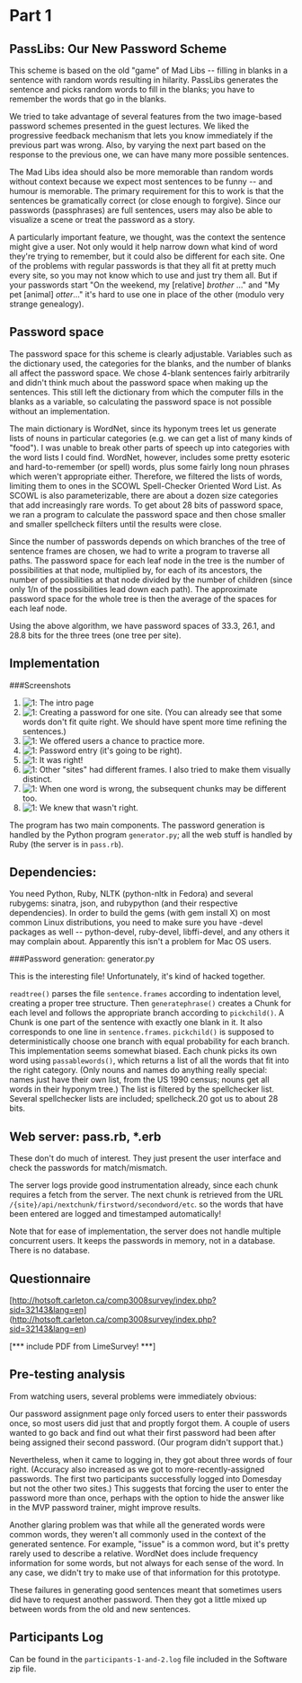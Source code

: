 Part 1
======

PassLibs: Our New Password Scheme
---------------------------------
This scheme is based on the old "game" of Mad Libs -- filling in blanks in a sentence with random words resulting in hilarity. PassLibs generates the sentence and picks random words to fill in the blanks; you have to remember the words that go in the blanks. 

We tried to take advantage of several features from the two image-based password schemes presented in the guest lectures. We liked the progressive feedback mechanism that lets you know immediately if the previous part was wrong. Also, by varying the next part based on the response to the previous one, we can have many more possible sentences.

The Mad Libs idea should also be more memorable than random words without context because we expect most sentences to be funny -- and humour is memorable. The primary requirement for this to work is that the sentences be gramatically correct (or close enough to forgive). Since our passwords (passphrases) are full sentences, users may also be able to visualize a scene or treat the password as a story.

A particularly important feature, we thought, was the context the sentence might give a user. Not only would it help narrow down what kind of word they're trying to remember, but it could also be different for each site. One of the problems with regular passwords is that they all fit at pretty much every site, so you may not know which to use and just try them all. But if your passwords start "On the weekend, my [relative] *brother* ..." and "My pet [animal] *otter*..." it's hard to use one in place of the other (modulo very strange genealogy).

Password space
--------------

The password space for this scheme is clearly adjustable. Variables such as the dictionary used, the categories for the blanks, and the number of blanks all affect the password space. We chose 4-blank sentences fairly arbitrarily and didn't think much about the password space when making up the sentences. This still left the dictionary from which the computer fills in the blanks as a variable, so calculating the password space is not possible without an implementation.

The main dictionary is WordNet, since its hyponym trees let us generate lists of nouns in particular categories (e.g. we can get a list of many kinds of "food"). I was unable to break other parts of speech up into categories with the word lists I could find. WordNet, however, includes some pretty esoteric and hard-to-remember (or spell) words, plus some fairly long noun phrases which weren't appropriate either. Therefore, we filtered the lists of words, limiting them to ones in the SCOWL Spell-Checker Oriented Word List. As SCOWL is also parameterizable, there are about a dozen size categories that add increasingly rare words. To get about 28 bits of password space, we ran a program to calculate the password space and then chose smaller and smaller spellcheck filters until the results were close.

Since the number of passwords depends on which branches of the tree of sentence frames are chosen, we had to write a program to traverse all paths. The password space for each leaf node in the tree is the number of possibilities at that node, multiplied by, for each of its ancestors, the number of possibilities at that node divided by the number of children (since only 1/n of the possibilities lead down each path). The approximate password space for the whole tree is then the average of the spaces for each leaf node.

Using the above algorithm, we have password spaces of 33.3, 26.1, and 28.8 bits for the three trees (one tree per site).

Implementation
--------------

###Screenshots

1. ![1](screenshots/1.png): The intro page
2. ![1](screenshots/2.png): Creating a password for one site. (You can already see that some words don't fit quite right. We should have spent more time refining the sentences.)
3. ![1](screenshots/3.png): We offered users a chance to practice more.
4. ![1](screenshots/4.png): Password entry (it's going to be right).
5. ![1](screenshots/5.png): It was right!
6. ![1](screenshots/6.png): Other "sites" had different frames. I also tried to make them visually distinct.
7. ![1](screenshots/7.png): When one word is wrong, the subsequent chunks may be different too.
8. ![1](screenshots/8.png): We knew that wasn't right.

The program has two main components. The password generation is handled by the Python program `generator.py`; all the web stuff is handled by Ruby (the server is in `pass.rb`).

Dependencies:
------------

You need Python, Ruby, NLTK (python-nltk in Fedora) and several rubygems: sinatra, json, and rubypython (and their respective dependencies). In order to build the gems (with gem install X) on most common Linux distributions, you need to make sure you have -devel packages as well -- python-devel, ruby-devel, libffi-devel, and any others it may complain about. Apparently this isn't a problem for Mac OS users.

###Password generation: generator.py


This is the interesting file! Unfortunately, it's kind of hacked together.

`readtree()` parses the file `sentence.frames` according to indentation level, creating a proper tree structure. Then `generatephrase()` creates a Chunk for each level and follows the appropriate branch according to `pickchild()`. A Chunk is one part of the sentence with exactly one blank in it. It also corresponds to one line in `sentence.frames`. `pickchild()` is supposed to deterministically choose one branch with equal probability for each branch. This implementation seems somewhat biased. Each chunk picks its own word using `passablewords()`, which returns a list of all the words that fit into the right category. (Only nouns and names do anything really special: names just have their own list, from the US 1990 census; nouns get all words in their hyponym tree.) The list is filtered by the spellchecker list. Several spellchecker lists are included; spellcheck.20 got us to about 28 bits.

Web server: pass.rb, *.erb
--------------------------

These don't do much of interest. They just present the user interface and check the passwords for match/mismatch. 

The server logs provide good instrumentation already, since each chunk requires a fetch from the server. The next chunk is retrieved from the URL `/{site}/api/nextchunk/firstword/secondword/etc`. so the words that have been entered are logged and timestamped automatically!

Note that for ease of implementation, the server does not handle multiple concurrent users. It keeps the passwords in memory, not in a database. There is no database.

Questionnaire
---------------
[http://hotsoft.carleton.ca/comp3008survey/index.php?sid=32143&lang=en] (http://hotsoft.carleton.ca/comp3008survey/index.php?sid=32143&lang=en)

[*** include PDF from LimeSurvey! ***]

Pre-testing analysis
--------------------

From watching users, several problems were immediately obvious:

Our password assignment page only forced users to enter their passwords once, so most users did just that and proptly forgot them. A couple of users wanted to go back and find out what their first password had been after being assigned their second password. (Our program didn't support that.)

Nevertheless, when it came to logging in, they got about three words of four right. (Accuracy also increased as we got to more-recently-assigned passwords. The first two participants successfully logged into Domesday but not the other two sites.) This suggests that forcing the user to enter the password more than once, perhaps with the option to hide the answer like in the MVP password trainer, might improve results.

Another glaring problem was that while all the generated words were common words, they weren't all commonly used in the context of the generated sentence. For example, "issue" is a common word, but it's pretty rarely used to describe a relative. WordNet does include frequency information for some words, but not always for each sense of the word. In any case, we didn't try to make use of that information for this prototype.

These failures in generating good sentences meant that sometimes users did have to request another password. Then they got a little mixed up between words from the old and new sentences.

Participants Log
----------------

Can be found in the `participants-1-and-2.log` file included in the Software zip file.





